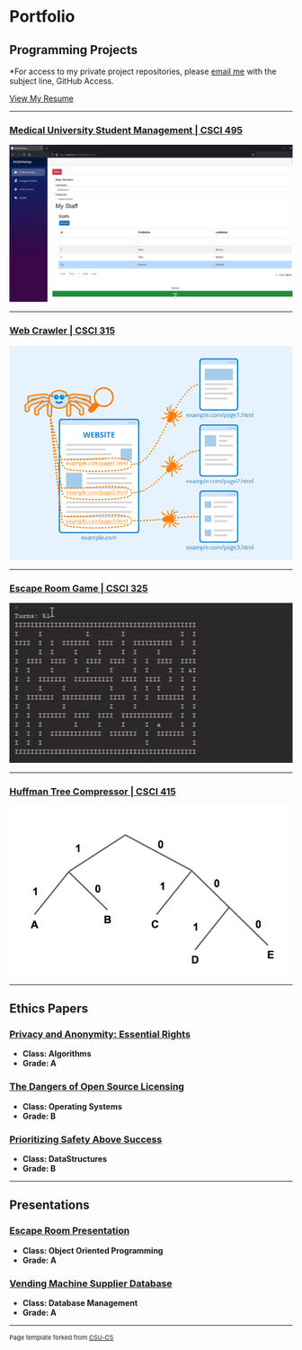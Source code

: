 Portfolio
=========

Programming Projects
--------------------

*For access to my private project repositories, please [email me](mailto:cthinkle@csustudent.net?subject=GitHub%20Access) with the subject line, GitHub Access.  
    
<a href="/pdf/resume.pdf">View My Resume</a>


---
### [Medical University Student Management | CSCI 495](project1) 

![Project 1 Thumbnail Name](images/project1thumbnail.png)

---
### [Web Crawler | CSCI 315](project2)

![Project 2 Thumbnail Name](images/project2thumbnail.png)

---
### [Escape Room Game | CSCI 325](project3)

![Project 3 Thumbnail Name](images/csci325thumbnail.gif)

---
### [Huffman Tree Compressor | CSCI 415](project4)

![Project 4 Thumbnail Name](images/project4thumbnail.png)

---

Ethics Papers
-------------

### [Privacy and Anonymity: Essential Rights](/pdf/algorithmsPaper.pdf)

-   **Class: Algorithms**  
-   **Grade: A**

### [The Dangers of Open Source Licensing](/pdf/OSPaper.pdf)

-   **Class: Operating Systems** 
-   **Grade: B**

### [Prioritizing Safety Above Success](/pdf/dataStructuresPaper.pdf)

-   **Class: DataStructures** 
-   **Grade: B**

---

Presentations
-------------

### [Escape Room Presentation](https://youtu.be/RrseaMzpaUc)

- **Class: Object Oriented Programming** 
- **Grade: A**


### [Vending Machine Supplier Database](https://youtu.be/S9QbsSOYDes)

- **Class: Database Management** 
- **Grade: A**

---

<p style="font-size:11px">Page template forked from <a href="https://github.com/csu-cs/csci-portfolio">CSU-CS</a></p>
<!-- Remove above link if you don't want to attributive -->
